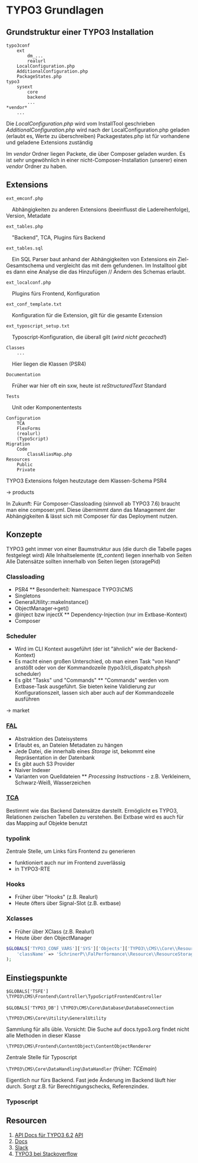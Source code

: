 # TYPO3 Grundlagen

## Grundstruktur einer TYPO3 Installation

    typo3conf
        ext
            dm_...
            realurl
        LocalConfiguration.php
        AdditionalConfiguration.php
        PackageStates.php
    typo3
        sysext
            core
            backend
            ...
    *vendor*
        ...

Die *LocalConfiguration.php* wird vom InstallTool geschrieben
*AdditionalConfiguration.php* wird nach der LocalConfiguration.php geladen (erlaubt es, Werte zu überschreiben)
Packagestates.php ist für vorhandene und geladene Extensions zuständig

Im *vendor* Ordner liegen Packete, die über Composer geladen wurden. Es ist sehr ungewöhnlich in einer nicht-Composer-Installation (unserer) einen *vendor* Ordner zu haben.

## Extensions

    ext_emconf.php

&nbsp;&nbsp;&nbsp;&nbsp;Abhängigkeiten zu anderen Extensions (beeinflusst die Ladereihenfolge), Version, Metadate

    ext_tables.php

&nbsp;&nbsp;&nbsp;&nbsp;"Backend", TCA, Plugins fürs Backend

    ext_tables.sql

&nbsp;&nbsp;&nbsp;&nbsp;Ein SQL Parser baut anhand der Abhängigkeiten von Extensions ein Ziel-Gesamtschema und vergleicht das mit dem gefundenen. Im Installtool gibt es dann eine Analyse die das Hinzufügen // Ändern des Schemas erlaubt.

    ext_localconf.php

&nbsp;&nbsp;&nbsp;&nbsp;Plugins fürs Frontend, Konfiguration

    ext_conf_template.txt

&nbsp;&nbsp;&nbsp;&nbsp;Konfiguration für die Extension, gilt für die gesamte Extension

    ext_typoscript_setup.txt

&nbsp;&nbsp;&nbsp;&nbsp;Typoscript-Konfiguration, die überall gilt (*wird nicht gecached!*)

    Classes
        ...

&nbsp;&nbsp;&nbsp;&nbsp;Hier liegen die Klassen (PSR4)

    Documentation

&nbsp;&nbsp;&nbsp;&nbsp;Früher war hier oft ein sxw, heute ist *reStructuredText* Standard

    Tests

&nbsp;&nbsp;&nbsp;&nbsp;Unit oder Komponententests

    Configuration
        TCA
        FlexForms
        (realurl)
        (TypoScript)
    Migration
        Code
            ClassAliasMap.php
    Resources
        Public
        Private

TYPO3 Extensions folgen heutzutage dem Klassen-Schema PSR4

→ products

In Zukunft: Für Composer-Classloading (sinnvoll ab TYPO3 7.6) braucht man eine composer.yml. Diese übernimmt dann das Management der Abhängigkeiten & lässt sich mit Composer für das Deployment nutzen.

## Konzepte

TYPO3 geht immer von einer Baumstruktur aus (die durch die Tabelle pages festgelegt wird)
Alle Inhaltselemente (*tt_content*) liegen innerhalb von Seiten
Alle Datensätze sollten innerhalb von Seiten liegen (storagePid)

### Classloading

* PSR4
** Besonderheit: Namespace TYPO3\CMS
* Singletons
* GeneralUtility::makeInstance()
* ObjectManager->get()
* @inject bzw injectX
** Dependency-Injection (nur im Extbase-Kontext)
* Composer

### Scheduler

* Wird im CLI Kontext ausgeführt (der ist "ähnlich" wie der Backend-Kontext)
* Es macht einen großen Unterschied, ob man einen Task "von Hand" anstößt oder von der Kommandozeile (typo3/cli_dispatch.phpsh scheduler)
* Es gibt "Tasks" und "Commands"
** "Commands" werden vom Extbase-Task ausgeführt. Sie bieten keine Validierung zur Konfigurationszeit, lassen sich aber auch auf der Kommandozeile ausführen

→ market

### [FAL](https://docs.typo3.org/typo3cms/FileAbstractionLayerReference/)

* Abstraktion des Dateisystems
* Erlaubt es, an Dateien Metadaten zu hängen
* Jede Datei, die innerhalb eines *Storage* ist, bekommt eine Repräsentation in der Datenbank
* Es gibt auch S3 Provider
* Naiver Indexer
* Varianten von Quelldateien
** *Processing Instructions* - z.B. Verkleinern, Schwarz-Weiß, Wasserzeichen

### [TCA](https://docs.typo3.org/typo3cms/TCAReference/)

Bestimmt wie das Backend Datensätze darstellt. Ermöglicht es TYPO3, Relationen zwischen Tabellen zu verstehen. Bei Extbase wird es auch für das Mapping auf Objekte benutzt

### typolink

Zentrale Stelle, um Links fürs Frontend zu generieren
* funktioniert auch nur im Frontend zuverlässig
* in TYPO3-RTE

### Hooks

* Früher über "Hooks" (z.B. Realurl)
* Heute öfters über Signal-Slot (z.B. extbase)

### Xclasses

* Früher über XClass (z.B. Realurl)
* Heute über den ObjectManager

```php
$GLOBALS['TYPO3_CONF_VARS']['SYS']['Objects']['TYPO3\\CMS\\Core\\Resource\\ResourceStorage'] = array(
    'className' => 'SchrinerP\\FalPerformance\\Resource\\ResourceStorage'
);
```

## Einstiegspunkte

`$GLOBALS['TSFE']` `\TYPO3\CMS\Frontend\Controller\TypoScriptFrontendController`


`$GLOBALS['TYPO3_DB']` `\TYPO3\CMS\Core\Database\DatabaseConnection`

`\TYPO3\CMS\Core\Utility\GeneralUtility`

Sammlung für alls üble. Vorsicht: Die Suche auf docs.typo3.org findet nicht alle Methoden in dieser Klasse

`\TYPO3\CMS\Frontend\ContentObject\ContentObjectRenderer`

Zentrale Stelle für Typoscript

`\TYPO3\CMS\Core\DataHandling\DataHandler` (früher: *TCEmain*)

Eigentlich nur fürs Backend. Fast jede Änderung im Backend läuft hier durch. Sorgt z.B. für Berechtigungschecks, Referenzindex.

### Typoscript

## Resourcen

 1. [API Docs für TYPO3 6.2](http://api.typo3.org/typo3cms/62/html/) [API](https://api.typo3.org)
 2. [Docs](https://docs.typo3.org)
 3. [Slack](https://typo3.slack.com)
 4. [TYPO3 bei Stackoverflow](http://stackoverflow.com/questions/tagged/typo3)
